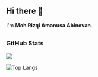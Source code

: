 ## Hi there 👋

I'm **Moh Rizqi Amanusa Abinovan**.<br>

## <h3 align="left">GitHub Stats</h3>
<a href="">
  <img align="centre" src="https://github-readme-stats-nine-amber-51.vercel.app/api?username=riveleus&count_private=true&include_all_commits=true&show_icons=true&title_color=007bff&text_color=e7e7e7&icon_color=007bff&bg_color=171c28" />
<a />
  
![Top Langs](https://github-readme-stats-nine-amber-51.vercel.app/api/top-langs/?username=riveleus&layout=compact&title_color=007bff&text_color=e7e7e7&icon_color=007bff&bg_color=171c28)
